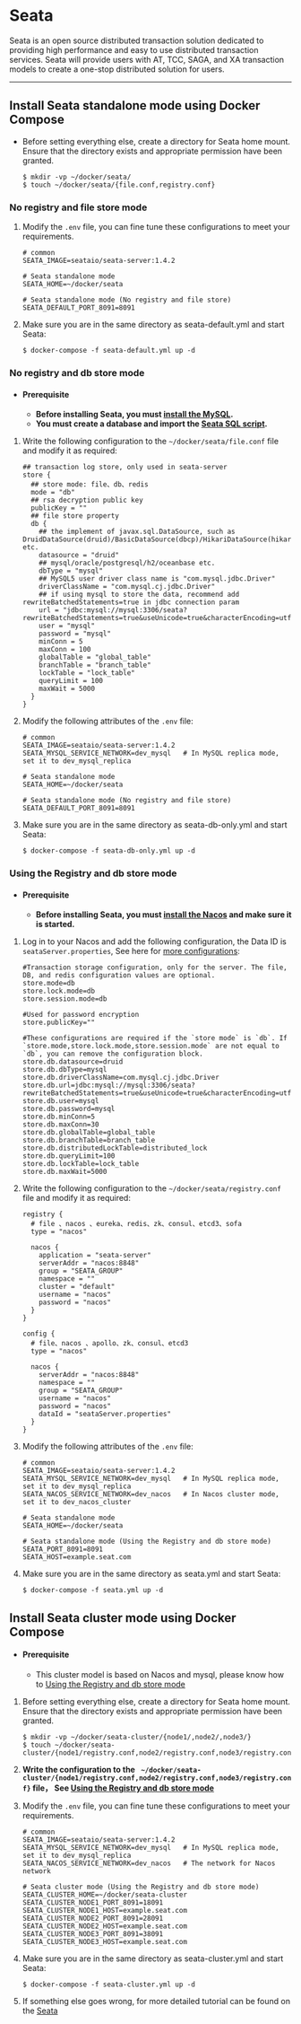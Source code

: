 # Seata

Seata is an open source distributed transaction solution dedicated to providing high performance and easy to use
distributed transaction services. Seata will provide users with AT, TCC, SAGA, and XA transaction models to create a
one-stop distributed solution for users.

---

## Install Seata standalone mode using Docker Compose

- Before setting everything else, create a directory for Seata home mount. Ensure that the directory exists and
  appropriate permission have been granted.

    ```shell
    $ mkdir -vp ~/docker/seata/
    $ touch ~/docker/seata/{file.conf,registry.conf}
    ```

### No registry and file store mode

1. Modify the `.env` file, you can fine tune these configurations to meet your requirements.

    ```properties 
    # common
    SEATA_IMAGE=seataio/seata-server:1.4.2
    
    # Seata standalone mode
    SEATA_HOME=~/docker/seata
    
    # Seata standalone mode (No registry and file store)
    SEATA_DEFAULT_PORT_8091=8091
    ```
2. Make sure you are in the same directory as seata-default.yml and start Seata:

    ```shell
    $ docker-compose -f seata-default.yml up -d
    ```

### No registry and db store mode

- #### Prerequisite
    - **Before installing Seata, you must [install the MySQL](../mysql).**
    - **You must create a database and import
      the [Seata SQL script](https://github.com/seata/seata/tree/develop/script/server/db).**

1. Write the following configuration to the `~/docker/seata/file.conf` file and modify it as required:

    ```properties  
    ## transaction log store, only used in seata-server
    store {
      ## store mode: file、db、redis
      mode = "db"
      ## rsa decryption public key
      publicKey = ""
      ## file store property
      db {
        ## the implement of javax.sql.DataSource, such as DruidDataSource(druid)/BasicDataSource(dbcp)/HikariDataSource(hikari) etc.
        datasource = "druid"
        ## mysql/oracle/postgresql/h2/oceanbase etc.
        dbType = "mysql"
        ## MySQL5 user driver class name is "com.mysql.jdbc.Driver"
        driverClassName = "com.mysql.cj.jdbc.Driver"
        ## if using mysql to store the data, recommend add rewriteBatchedStatements=true in jdbc connection param
        url = "jdbc:mysql://mysql:3306/seata?rewriteBatchedStatements=true&useUnicode=true&characterEncoding=utf8&connectTimeout=1000&socketTimeout=3000&autoReconnect=true&useSSL=false&serverTimezone=Asia/Shanghai"
        user = "mysql"
        password = "mysql"
        minConn = 5
        maxConn = 100
        globalTable = "global_table"
        branchTable = "branch_table"
        lockTable = "lock_table"
        queryLimit = 100
        maxWait = 5000
      }
    }
    ```

2. Modify the following attributes of the `.env` file:

   ```properties 
   # common
   SEATA_IMAGE=seataio/seata-server:1.4.2
   SEATA_MYSQL_SERVICE_NETWORK=dev_mysql   # In MySQL replica mode, set it to dev_mysql_replica
       
   # Seata standalone mode
   SEATA_HOME=~/docker/seata
     
   # Seata standalone mode (No registry and file store)
   SEATA_DEFAULT_PORT_8091=8091
   ```

3. Make sure you are in the same directory as seata-db-only.yml and start Seata:

   ```shell
   $ docker-compose -f seata-db-only.yml up -d
   ```

<a id = "jump1"></a>

### Using the Registry and db store mode

- #### Prerequisite
    - **Before installing Seata, you must [install the Nacos](../nacos/README.md) and make sure it is started.**

1. Log in to your Nacos and add the following configuration, the Data ID is `seataServer.properties`, See here
   for [more configurations](https://github.com/seata/seata/blob/develop/script/config-center/config.txt):
   ```properties
   #Transaction storage configuration, only for the server. The file, DB, and redis configuration values are optional.
   store.mode=db
   store.lock.mode=db
   store.session.mode=db
   
   #Used for password encryption
   store.publicKey=""
   
   #These configurations are required if the `store mode` is `db`. If `store.mode,store.lock.mode,store.session.mode` are not equal to `db`, you can remove the configuration block.
   store.db.datasource=druid
   store.db.dbType=mysql
   store.db.driverClassName=com.mysql.cj.jdbc.Driver
   store.db.url=jdbc:mysql://mysql:3306/seata?rewriteBatchedStatements=true&useUnicode=true&characterEncoding=utf8&connectTimeout=1000&socketTimeout=3000&autoReconnect=true&useSSL=false&serverTimezone=Asia/Shanghai
   store.db.user=mysql
   store.db.password=mysql
   store.db.minConn=5
   store.db.maxConn=30
   store.db.globalTable=global_table
   store.db.branchTable=branch_table
   store.db.distributedLockTable=distributed_lock
   store.db.queryLimit=100
   store.db.lockTable=lock_table
   store.db.maxWait=5000
   ```
2. Write the following configuration to the `~/docker/seata/registry.conf` file and modify it as required:

   ```properties  
   registry {
     # file 、nacos 、eureka、redis、zk、consul、etcd3、sofa
     type = "nacos"
   
     nacos {
       application = "seata-server"
       serverAddr = "nacos:8848"
       group = "SEATA_GROUP"
       namespace = ""
       cluster = "default"
       username = "nacos"
       password = "nacos"
     }
   }
   
   config {
     # file、nacos 、apollo、zk、consul、etcd3
     type = "nacos"
   
     nacos {
       serverAddr = "nacos:8848"
       namespace = ""
       group = "SEATA_GROUP"
       username = "nacos"
       password = "nacos"
       dataId = "seataServer.properties"
     }
   }
   ```

3. Modify the following attributes of the `.env` file:

   ```properties 
   # common
   SEATA_IMAGE=seataio/seata-server:1.4.2
   SEATA_MYSQL_SERVICE_NETWORK=dev_mysql   # In MySQL replica mode, set it to dev_mysql_replica
   SEATA_NACOS_SERVICE_NETWORK=dev_nacos   # In Nacos cluster mode, set it to dev_nacos_cluster
       
   # Seata standalone mode
   SEATA_HOME=~/docker/seata
     
   # Seata standalone mode (Using the Registry and db store mode)
   SEATA_PORT_8091=8091
   SEATA_HOST=example.seat.com
   ```

4. Make sure you are in the same directory as seata.yml and start Seata:

   ```shell
   $ docker-compose -f seata.yml up -d
   ```

## Install Seata cluster mode using Docker Compose

- #### Prerequisite
    - This cluster model is based on Nacos and mysql, please know how to [Using the Registry and db store mode](#jump1)

1. Before setting everything else, create a directory for Seata home mount. Ensure that the directory exists and
   appropriate permission have been granted.

   ```shell
   $ mkdir -vp ~/docker/seata-cluster/{node1/,node2/,node3/}
   $ touch ~/docker/seata-cluster/{node1/registry.conf,node2/registry.conf,node3/registry.conf}
   ```
2. **Write the configuration to
   the ` ~/docker/seata-cluster/{node1/registry.conf,node2/registry.conf,node3/registry.conf}` file，
   See [Using the Registry and db store mode](#jump1)**
3. Modify the `.env` file, you can fine tune these configurations to meet your requirements.

   ```properties 
   # common
   SEATA_IMAGE=seataio/seata-server:1.4.2
   SEATA_MYSQL_SERVICE_NETWORK=dev_mysql   # In MySQL replica mode, set it to dev_mysql_replica
   SEATA_NACOS_SERVICE_NETWORK=dev_nacos   # The network for Nacos network

   # Seata cluster mode (Using the Registry and db store mode)
   SEATA_CLUSTER_HOME=~/docker/seata-cluster
   SEATA_CLUSTER_NODE1_PORT_8091=18091
   SEATA_CLUSTER_NODE1_HOST=example.seat.com
   SEATA_CLUSTER_NODE2_PORT_8091=28091
   SEATA_CLUSTER_NODE2_HOST=example.seat.com
   SEATA_CLUSTER_NODE3_PORT_8091=38091
   SEATA_CLUSTER_NODE3_HOST=example.seat.com
   ```

4. Make sure you are in the same directory as seata-cluster.yml and start Seata:

   ```shell
   $ docker-compose -f seata-cluster.yml up -d
   ```

5. If something else goes wrong, for more detailed tutorial can be found on
   the [Seata](https://hub.docker.com/r/seata/seata-server)
